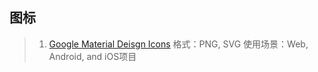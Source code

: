 ## 图标
>1. [Google Material Deisgn Icons](https://material.io/icons/)
  格式：PNG, SVG
  使用场景：Web, Android, and iOS项目